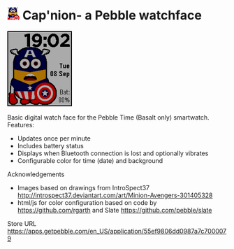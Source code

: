 # ![](resources/images/capnion_icon~color.png) Cap'nion- a Pebble watchface

![](screenshots/basalt_emu_screenshot_001.png)

Basic digital watch face for the Pebble Time (Basalt only) smartwatch. Features:
  * Updates once per minute
  * Includes battery status
  * Displays when Bluetooth connection is lost and optionally vibrates
  * Configurable color for time (date) and background

Acknowledgements

  * Images based on drawings from IntroSpect37 http://introspect37.deviantart.com/art/Minion-Avengers-301405328
  * html/js for color configuration based on code by https://github.com/rgarth and Slate https://github.com/pebble/slate

Store URL https://apps.getpebble.com/en_US/application/55ef9806dd0987a7c7000079

